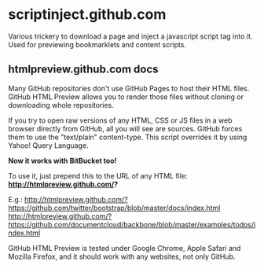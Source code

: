 # scriptinject.github.com

Various trickery to download a page and inject a javascript script tag into it.
Used for previewing bookmarklets and content scripts.

## htmlpreview.github.com docs

Many GitHub repositories don't use GitHub Pages to host their HTML files. GitHub HTML Preview allows you to render those files without cloning or downloading whole repositories.

If you try to open raw versions of any HTML, CSS or JS files in a web browser directly from GitHub, all you will see are sources. GitHub forces them to use the "text/plain" content-type. This script overrides it by using Yahoo! Query Language.

**Now it works with BitBucket too!**

To use it, just prepend this to the URL of any HTML file: **http://htmlpreview.github.com/?**

E.g.:
http://htmlpreview.github.com/?https://github.com/twitter/bootstrap/blob/master/docs/index.html
http://htmlpreview.github.com/?https://github.com/documentcloud/backbone/blob/master/examples/todos/index.html

GitHub HTML Preview is tested under Google Chrome, Apple Safari and Mozilla Firefox, and it should work with any websites, not only GitHub.
